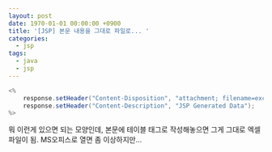 ```yaml
---
layout: post
date: 1970-01-01 00:00:00 +0900
title: '[JSP] 본문 내용을 그대로 파일로... '
categories:
  - jsp
tags:
  - java
  - jsp
---
```


```java
<%
	response.setHeader("Content-Disposition", "attachment; filename=excel.xls");
	response.setHeader("Content-Description", "JSP Generated Data");
%>
```

뭐 이런게 있으면 되는 모양인데, 본문에 테이블 태그로 작성해놓으면 그게 그대로 엑셀 파일이 됨. MS오피스로 열면 좀 이상하지만...
